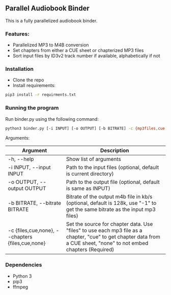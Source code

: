## Parallel Audiobook Binder
This is a fully parallelized audiobook binder.

### Features:
- Parallelized MP3 to M4B conversion
- Set chapters from either a CUE sheet or chapterized MP3 files
- Sort input files by ID3v2 track number if available, alphabetically if not

### Installation
- Clone the repo
- Install requirements: 
```bash
pip3 install -r requirments.txt
```

### Running the program
Run binder.py using the following command: 
```bash
python3 binder.py [-i INPUT] [-o OUTPUT] [-b BITRATE] -c {mp3files,cue,none}
```

Arguments:

|Argument|Description|
|---|---|
|-h, --help|Show list of arguments|
|-i INPUT, --input INPUT|Path to the input files (optional, default is current directory)|
|-o OUTPUT, --output OUTPUT|Path to the output file (optional, default is same as INPUT)|
|-b BITRATE, --bitrate BITRATE|Bitrate of the output m4b file in kb/s (optional, default is 128k, use "-1" to get the same bitrate as the input mp3 files)|
|-c {files,cue,none}, --chapters {files,cue,none}|Set the source for chapter data. Use "files" to use each mp3 file as a chapter, "cue" to get chapter data from a CUE sheet, "none" to not embed chapters (Required)|

### Dependencies
- Python 3
- pip3
- ffmpeg
